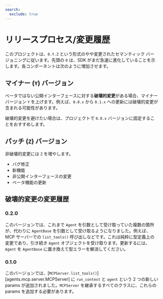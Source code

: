 ```yaml
---
search:
  exclude: true
---
```

# リリースプロセス/変更履歴

このプロジェクトは、`0.Y.Z` という形式のやや変更されたセマンティック バージョニングに従います。先頭の `0` は、SDK がまだ急速に進化していることを示します。各コンポーネントは次のように増加させます。

## マイナー (`Y`) バージョン

ベータではない公開インターフェースに対する**破壊的変更**がある場合、マイナー バージョン `Y` を上げます。例えば、`0.0.x` から `0.1.x` への更新には破壊的変更が含まれる可能性があります。

破壊的変更を避けたい場合は、プロジェクトで `0.0.x` バージョンに固定することをおすすめします。

## パッチ (`Z`) バージョン

非破壊的変更には `Z` を増やします。

- バグ修正
- 新機能
- 非公開インターフェースの変更
- ベータ機能の更新

## 破壊的変更の変更履歴

### 0.2.0

このバージョンでは、これまで `Agent` を引数として受け取っていた複数の箇所が、代わりに `AgentBase` を引数として受け取るようになりました。例えば、MCP サーバーでの `list_tools()` 呼び出しなどです。これは純粋に型定義上の変更であり、引き続き `Agent` オブジェクトを受け取ります。更新するには、`Agent` を `AgentBase` に置き換えて型エラーを解消してください。

### 0.1.0

このバージョンでは、[`MCPServer.list_tools()`][agents.mcp.server.MCPServer] に `run_context` と `agent` という 2 つの新しい params が追加されました。`MCPServer` を継承するすべてのクラスに、これらの params を追加する必要があります。